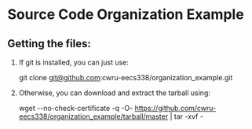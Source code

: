 Source Code Organization Example
================================

Getting the files:
------------------

1. If git is installed, you can just use:

    git clone git@github.com:cwru-eecs338/organization_example.git

2. Otherwise, you can download and extract the tarball using:
    
    wget --no-check-certificate -q -O- https://github.com/cwru-eecs338/organization_example/tarball/master | tar -xvf -
